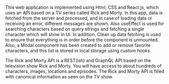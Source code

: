This web application is implemented using Html, CSS and React.js, which uses an API based on a TV series called Rick and Morty. In this app, data is fetched from the server and processed, and in case of loading data or receiving an error, different messages are shown. Also useEffect is used for searching characters based on query strings and fetching a single character which will show in Ui. In addition, Clean up data fetching is used to ensure that everything is in order before the component is unmounted. Also, a Modal component has been created to add or remove favorite characters, and this list is stored in local storage using custom hooks.

The Rick and Morty API is a REST(ish) and GraphQL API based on the television show Rick and Morty. You will have access to about hundreds of characters, images, locations and episodes. The Rick and Morty API is filled with canonical information as seen on the TV show.
